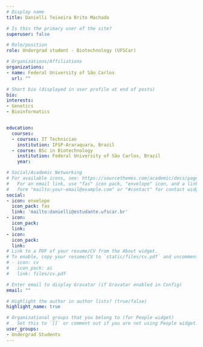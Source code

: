 ```yaml
---
# Display name
title: Danielli Teixeira Brito Machado

# Is this the primary user of the site?
superuser: false

# Role/position
role: Undergrad student - Biotechnology (UFSCar)

# Organizations/Affiliations
organizations:
- name: Federal University of São Carlos
  url: ""

# Short bio (displayed in user profile at end of posts)
bio: 
interests:
- Genetics
- Bioinformatics


education:
  courses:
  - courses: IT Technician
    institution: IFSP-Araraquara, Brazil
  - course: BSc in Biotechnology
    institution: Federal University of São Carlos, Brazil
    year: 

# Social/Academic Networking
# For available icons, see: https://sourcethemes.com/academic/docs/page-builder/#icons
#   For an email link, use "fas" icon pack, "envelope" icon, and a link in the
#   form "mailto:your-email@example.com" or "#contact" for contact widget.
social:
- icon: envelope
  icon_pack: fas
  link: 'mailto:danielli@estudante.ufscar.br'
- icon: 
  icon_pack: 
  link: 
- icon: 
  icon_pack: 
  link: 
# Link to a PDF of your resume/CV from the About widget.
# To enable, copy your resume/CV to `static/files/cv.pdf` and uncomment the lines below.
# - icon: cv
#   icon_pack: ai
#   link: files/cv.pdf

# Enter email to display Gravatar (if Gravatar enabled in Config)
email: ""

# Highlight the author in author lists? (true/false)
highlight_name: true

# Organizational groups that you belong to (for People widget)
#   Set this to `[]` or comment out if you are not using People widget.
user_groups:
- Undergrad Students
---
```



